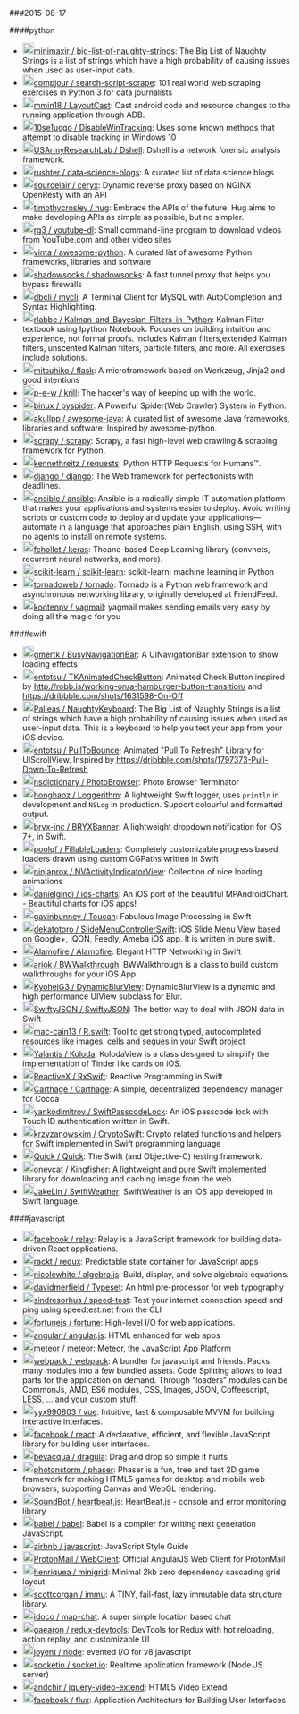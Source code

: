 ###2015-08-17

####python
* <img src='https://avatars3.githubusercontent.com/u/2179708?v=3&s=40' height='20' width='20'>[minimaxir / big-list-of-naughty-strings](https://github.com/minimaxir/big-list-of-naughty-strings): The Big List of Naughty Strings is a list of strings which have a high probability of causing issues when used as user-input data.
* <img src='https://avatars1.githubusercontent.com/u/121520?v=3&s=40' height='20' width='20'>[compjour / search-script-scrape](https://github.com/compjour/search-script-scrape): 101 real world web scraping exercises in Python 3 for data journalists
* <img src='https://avatars0.githubusercontent.com/u/748883?v=3&s=40' height='20' width='20'>[mmin18 / LayoutCast](https://github.com/mmin18/LayoutCast): Cast android code and resource changes to the running application through ADB.
* <img src='https://avatars3.githubusercontent.com/u/605854?v=3&s=40' height='20' width='20'>[10se1ucgo / DisableWinTracking](https://github.com/10se1ucgo/DisableWinTracking): Uses some known methods that attempt to disable tracking in Windows 10
* <img src='https://avatars1.githubusercontent.com/u/9535039?v=3&s=40' height='20' width='20'>[USArmyResearchLab / Dshell](https://github.com/USArmyResearchLab/Dshell): Dshell is a network forensic analysis framework.
* <img src='https://avatars2.githubusercontent.com/u/3187951?v=3&s=40' height='20' width='20'>[rushter / data-science-blogs](https://github.com/rushter/data-science-blogs): A curated list of data science blogs
* <img src='https://avatars3.githubusercontent.com/u/788386?v=3&s=40' height='20' width='20'>[sourcelair / ceryx](https://github.com/sourcelair/ceryx): Dynamic reverse proxy based on NGINX OpenResty with an API
* <img src='https://avatars3.githubusercontent.com/u/2090154?v=3&s=40' height='20' width='20'>[timothycrosley / hug](https://github.com/timothycrosley/hug): Embrace the APIs of the future. Hug aims to make developing APIs as simple as possible, but no simpler.
* <img src='https://avatars1.githubusercontent.com/u/779568?v=3&s=40' height='20' width='20'>[rg3 / youtube-dl](https://github.com/rg3/youtube-dl): Small command-line program to download videos from YouTube.com and other video sites
* <img src='https://avatars3.githubusercontent.com/u/652070?v=3&s=40' height='20' width='20'>[vinta / awesome-python](https://github.com/vinta/awesome-python): A curated list of awesome Python frameworks, libraries and software
* <img src='https://avatars0.githubusercontent.com/u/1073082?v=3&s=40' height='20' width='20'>[shadowsocks / shadowsocks](https://github.com/shadowsocks/shadowsocks): A fast tunnel proxy that helps you bypass firewalls
* <img src='https://avatars1.githubusercontent.com/u/49260?v=3&s=40' height='20' width='20'>[dbcli / mycli](https://github.com/dbcli/mycli): A Terminal Client for MySQL with AutoCompletion and Syntax Highlighting.
* <img src='https://avatars3.githubusercontent.com/u/5308143?v=3&s=40' height='20' width='20'>[rlabbe / Kalman-and-Bayesian-Filters-in-Python](https://github.com/rlabbe/Kalman-and-Bayesian-Filters-in-Python): Kalman Filter textbook using Ipython Notebook. Focuses on building intuition and experience, not formal proofs. Includes Kalman filters,extended Kalman filters, unscented Kalman filters, particle filters, and more. All exercises include solutions.
* <img src='https://avatars1.githubusercontent.com/u/7396?v=3&s=40' height='20' width='20'>[mitsuhiko / flask](https://github.com/mitsuhiko/flask): A microframework based on Werkzeug, Jinja2 and good intentions
* <img src='https://avatars3.githubusercontent.com/u/2702526?v=3&s=40' height='20' width='20'>[p-e-w / krill](https://github.com/p-e-w/krill): The hacker's way of keeping up with the world.
* <img src='https://avatars3.githubusercontent.com/u/646451?v=3&s=40' height='20' width='20'>[binux / pyspider](https://github.com/binux/pyspider): A Powerful Spider(Web Crawler) System in Python.
* <img src='https://avatars1.githubusercontent.com/u/4538351?v=3&s=40' height='20' width='20'>[akullpp / awesome-java](https://github.com/akullpp/awesome-java): A curated list of awesome Java frameworks, libraries and software. Inspired by awesome-python.
* <img src='https://avatars3.githubusercontent.com/u/185212?v=3&s=40' height='20' width='20'>[scrapy / scrapy](https://github.com/scrapy/scrapy): Scrapy, a fast high-level web crawling & scraping framework for Python.
* <img src='https://avatars2.githubusercontent.com/u/119893?v=3&s=40' height='20' width='20'>[kennethreitz / requests](https://github.com/kennethreitz/requests): Python HTTP Requests for Humans™.
* <img src='https://avatars3.githubusercontent.com/u/180401?v=3&s=40' height='20' width='20'>[django / django](https://github.com/django/django): The Web framework for perfectionists with deadlines.
* <img src='https://avatars3.githubusercontent.com/u/17700?v=3&s=40' height='20' width='20'>[ansible / ansible](https://github.com/ansible/ansible): Ansible is a radically simple IT automation platform that makes your applications and systems easier to deploy. Avoid writing scripts or custom code to deploy and update your applications— automate in a language that approaches plain English, using SSH, with no agents to install on remote systems.
* <img src='https://avatars1.githubusercontent.com/u/710255?v=3&s=40' height='20' width='20'>[fchollet / keras](https://github.com/fchollet/keras): Theano-based Deep Learning library (convnets, recurrent neural networks, and more).
* <img src='https://avatars1.githubusercontent.com/u/89061?v=3&s=40' height='20' width='20'>[scikit-learn / scikit-learn](https://github.com/scikit-learn/scikit-learn): scikit-learn: machine learning in Python
* <img src='https://avatars0.githubusercontent.com/u/160562?v=3&s=40' height='20' width='20'>[tornadoweb / tornado](https://github.com/tornadoweb/tornado): Tornado is a Python web framework and asynchronous networking library, originally developed at FriendFeed.
* <img src='https://avatars3.githubusercontent.com/u/2746227?v=3&s=40' height='20' width='20'>[kootenpv / yagmail](https://github.com/kootenpv/yagmail): yagmail makes sending emails very easy by doing all the magic for you

####swift
* <img src='https://avatars3.githubusercontent.com/u/907281?v=3&s=40' height='20' width='20'>[gmertk / BusyNavigationBar](https://github.com/gmertk/BusyNavigationBar): A UINavigationBar extension to show loading effects
* <img src='https://avatars3.githubusercontent.com/u/2075801?v=3&s=40' height='20' width='20'>[entotsu / TKAnimatedCheckButton](https://github.com/entotsu/TKAnimatedCheckButton): Animated Check Button inspired by http://robb.is/working-on/a-hamburger-button-transition/ and https://dribbble.com/shots/1631598-On-Off
* <img src='https://avatars3.githubusercontent.com/u/48797?v=3&s=40' height='20' width='20'>[Palleas / NaughtyKeyboard](https://github.com/Palleas/NaughtyKeyboard): The Big List of Naughty Strings is a list of strings which have a high probability of causing issues when used as user-input data. This is a keyboard to help you test your app from your iOS device.
* <img src='https://avatars3.githubusercontent.com/u/2075801?v=3&s=40' height='20' width='20'>[entotsu / PullToBounce](https://github.com/entotsu/PullToBounce): Animated "Pull To Refresh" Library for UIScrollView. Inspired by https://dribbble.com/shots/1797373-Pull-Down-To-Refresh
* <img src='https://avatars1.githubusercontent.com/u/8357630?v=3&s=40' height='20' width='20'>[nsdictionary / PhotoBrowser](https://github.com/nsdictionary/PhotoBrowser): Photo Browser Terminator
* <img src='https://avatars0.githubusercontent.com/u/3926785?v=3&s=40' height='20' width='20'>[honghaoz / Loggerithm](https://github.com/honghaoz/Loggerithm): A lightweight Swift logger, uses `println` in development and `NSLog` in production. Support colourful and formatted output.
* <img src='https://avatars0.githubusercontent.com/u/853032?v=3&s=40' height='20' width='20'>[bryx-inc / BRYXBanner](https://github.com/bryx-inc/BRYXBanner): A lightweight dropdown notification for iOS 7+, in Swift.
* <img src='https://avatars1.githubusercontent.com/u/7887319?v=3&s=40' height='20' width='20'>[poolqf / FillableLoaders](https://github.com/poolqf/FillableLoaders): Completely customizable progress based loaders drawn using custom CGPaths written in Swift
* <img src='https://avatars0.githubusercontent.com/u/4948012?v=3&s=40' height='20' width='20'>[ninjaprox / NVActivityIndicatorView](https://github.com/ninjaprox/NVActivityIndicatorView): Collection of nice loading animations
* <img src='https://avatars1.githubusercontent.com/u/366926?v=3&s=40' height='20' width='20'>[danielgindi / ios-charts](https://github.com/danielgindi/ios-charts): An iOS port of the beautiful MPAndroidChart. - Beautiful charts for iOS apps!
* <img src='https://avatars1.githubusercontent.com/u/409207?v=3&s=40' height='20' width='20'>[gavinbunney / Toucan](https://github.com/gavinbunney/Toucan): Fabulous Image Processing in Swift
* <img src='https://avatars0.githubusercontent.com/u/1631488?v=3&s=40' height='20' width='20'>[dekatotoro / SlideMenuControllerSwift](https://github.com/dekatotoro/SlideMenuControllerSwift): iOS Slide Menu View based on Google+, iQON, Feedly, Ameba iOS app. It is written in pure swift.
* <img src='https://avatars3.githubusercontent.com/u/7659?v=3&s=40' height='20' width='20'>[Alamofire / Alamofire](https://github.com/Alamofire/Alamofire): Elegant HTTP Networking in Swift
* <img src='https://avatars0.githubusercontent.com/u/514560?v=3&s=40' height='20' width='20'>[ariok / BWWalkthrough](https://github.com/ariok/BWWalkthrough): BWWalkthrough is a class to build custom walkthroughs for your iOS App
* <img src='https://avatars0.githubusercontent.com/u/5707132?v=3&s=40' height='20' width='20'>[KyoheiG3 / DynamicBlurView](https://github.com/KyoheiG3/DynamicBlurView): DynamicBlurView is a dynamic and high performance UIView subclass for Blur.
* <img src='https://avatars0.githubusercontent.com/u/272929?v=3&s=40' height='20' width='20'>[SwiftyJSON / SwiftyJSON](https://github.com/SwiftyJSON/SwiftyJSON): The better way to deal with JSON data in Swift
* <img src='https://avatars0.githubusercontent.com/u/618233?v=3&s=40' height='20' width='20'>[mac-cain13 / R.swift](https://github.com/mac-cain13/R.swift): Tool to get strong typed, autocompleted resources like images, cells and segues in your Swift project
* <img src='https://avatars0.githubusercontent.com/u/839819?v=3&s=40' height='20' width='20'>[Yalantis / Koloda](https://github.com/Yalantis/Koloda): KolodaView is a class designed to simplify the implementation of Tinder like cards on iOS.
* <img src='https://avatars3.githubusercontent.com/u/1641148?v=3&s=40' height='20' width='20'>[ReactiveX / RxSwift](https://github.com/ReactiveX/RxSwift): Reactive Programming in Swift
* <img src='https://avatars1.githubusercontent.com/u/432536?v=3&s=40' height='20' width='20'>[Carthage / Carthage](https://github.com/Carthage/Carthage): A simple, decentralized dependency manager for Cocoa
* <img src='https://avatars0.githubusercontent.com/u/2021265?v=3&s=40' height='20' width='20'>[yankodimitrov / SwiftPasscodeLock](https://github.com/yankodimitrov/SwiftPasscodeLock): An iOS passcode lock with Touch ID authentication written in Swift.
* <img src='https://avatars0.githubusercontent.com/u/758033?v=3&s=40' height='20' width='20'>[krzyzanowskim / CryptoSwift](https://github.com/krzyzanowskim/CryptoSwift): Crypto related functions and helpers for Swift implemented in Swift programming language
* <img src='https://avatars3.githubusercontent.com/u/552921?v=3&s=40' height='20' width='20'>[Quick / Quick](https://github.com/Quick/Quick): The Swift (and Objective-C) testing framework.
* <img src='https://avatars1.githubusercontent.com/u/1019875?v=3&s=40' height='20' width='20'>[onevcat / Kingfisher](https://github.com/onevcat/Kingfisher): A lightweight and pure Swift implemented library for downloading and caching image from the web.
* <img src='https://avatars2.githubusercontent.com/u/573856?v=3&s=40' height='20' width='20'>[JakeLin / SwiftWeather](https://github.com/JakeLin/SwiftWeather): SwiftWeather is an iOS app developed in Swift language.

####javascript
* <img src='https://avatars0.githubusercontent.com/u/13243?v=3&s=40' height='20' width='20'>[facebook / relay](https://github.com/facebook/relay): Relay is a JavaScript framework for building data-driven React applications.
* <img src='https://avatars3.githubusercontent.com/u/810438?v=3&s=40' height='20' width='20'>[rackt / redux](https://github.com/rackt/redux): Predictable state container for JavaScript apps
* <img src='https://avatars2.githubusercontent.com/u/7498009?v=3&s=40' height='20' width='20'>[nicolewhite / algebra.js](https://github.com/nicolewhite/algebra.js): Build, display, and solve algebraic equations.
* <img src='https://avatars1.githubusercontent.com/u/747928?v=3&s=40' height='20' width='20'>[davidmerfield / Typeset](https://github.com/davidmerfield/Typeset): An html pre-proces­sor for web ty­pog­ra­phy
* <img src='https://avatars0.githubusercontent.com/u/170270?v=3&s=40' height='20' width='20'>[sindresorhus / speed-test](https://github.com/sindresorhus/speed-test): Test your internet connection speed and ping using speedtest.net from the CLI
* <img src='https://avatars0.githubusercontent.com/u/1175095?v=3&s=40' height='20' width='20'>[fortunejs / fortune](https://github.com/fortunejs/fortune): High-level I/O for web applications.
* <img src='https://avatars3.githubusercontent.com/u/216296?v=3&s=40' height='20' width='20'>[angular / angular.js](https://github.com/angular/angular.js): HTML enhanced for web apps
* <img src='https://avatars1.githubusercontent.com/u/16724?v=3&s=40' height='20' width='20'>[meteor / meteor](https://github.com/meteor/meteor): Meteor, the JavaScript App Platform
* <img src='https://avatars3.githubusercontent.com/u/1365881?v=3&s=40' height='20' width='20'>[webpack / webpack](https://github.com/webpack/webpack): A bundler for javascript and friends. Packs many modules into a few bundled assets. Code Splitting allows to load parts for the application on demand. Through "loaders" modules can be CommonJs, AMD, ES6 modules, CSS, Images, JSON, Coffeescript, LESS, ... and your custom stuff.
* <img src='https://avatars1.githubusercontent.com/u/499550?v=3&s=40' height='20' width='20'>[yyx990803 / vue](https://github.com/yyx990803/vue): Intuitive, fast & composable MVVM for building interactive interfaces.
* <img src='https://avatars3.githubusercontent.com/u/8445?v=3&s=40' height='20' width='20'>[facebook / react](https://github.com/facebook/react): A declarative, efficient, and flexible JavaScript library for building user interfaces.
* <img src='https://avatars3.githubusercontent.com/u/934293?v=3&s=40' height='20' width='20'>[bevacqua / dragula](https://github.com/bevacqua/dragula): Drag and drop so simple it hurts
* <img src='https://avatars3.githubusercontent.com/u/164476?v=3&s=40' height='20' width='20'>[photonstorm / phaser](https://github.com/photonstorm/phaser): Phaser is a fun, free and fast 2D game framework for making HTML5 games for desktop and mobile web browsers, supporting Canvas and WebGL rendering.
* <img src='https://avatars1.githubusercontent.com/u/1222508?v=3&s=40' height='20' width='20'>[SoundBot / heartbeat.js](https://github.com/SoundBot/heartbeat.js): HeartBeat.js - console and error monitoring library
* <img src='https://avatars2.githubusercontent.com/u/853712?v=3&s=40' height='20' width='20'>[babel / babel](https://github.com/babel/babel): Babel is a compiler for writing next generation JavaScript.
* <img src='https://avatars1.githubusercontent.com/u/339208?v=3&s=40' height='20' width='20'>[airbnb / javascript](https://github.com/airbnb/javascript): JavaScript Style Guide
* <img src='https://avatars0.githubusercontent.com/u/271327?v=3&s=40' height='20' width='20'>[ProtonMail / WebClient](https://github.com/ProtonMail/WebClient): Official AngularJS Web Client for ProtonMail
* <img src='https://avatars3.githubusercontent.com/u/123278?v=3&s=40' height='20' width='20'>[henriquea / minigrid](https://github.com/henriquea/minigrid): Minimal 2kb zero dependency cascading grid layout
* <img src='https://avatars0.githubusercontent.com/u/974723?v=3&s=40' height='20' width='20'>[scottcorgan / immu](https://github.com/scottcorgan/immu): A TINY, fail-fast, lazy immutable data structure library.
* <img src='https://avatars2.githubusercontent.com/u/5776439?v=3&s=40' height='20' width='20'>[idoco / map-chat](https://github.com/idoco/map-chat): A super simple location based chat
* <img src='https://avatars3.githubusercontent.com/u/810438?v=3&s=40' height='20' width='20'>[gaearon / redux-devtools](https://github.com/gaearon/redux-devtools): DevTools for Redux with hot reloading, action replay, and customizable UI
* <img src='https://avatars1.githubusercontent.com/u/80?v=3&s=40' height='20' width='20'>[joyent / node](https://github.com/joyent/node): evented I/O for v8 javascript
* <img src='https://avatars2.githubusercontent.com/u/13041?v=3&s=40' height='20' width='20'>[socketio / socket.io](https://github.com/socketio/socket.io): Realtime application framework (Node.JS server)
* <img src='https://avatars3.githubusercontent.com/u/6392311?v=3&s=40' height='20' width='20'>[andchir / jquery-video-extend](https://github.com/andchir/jquery-video-extend): HTML5 Video Extend
* <img src='https://avatars2.githubusercontent.com/u/169760?v=3&s=40' height='20' width='20'>[facebook / flux](https://github.com/facebook/flux): Application Architecture for Building User Interfaces
